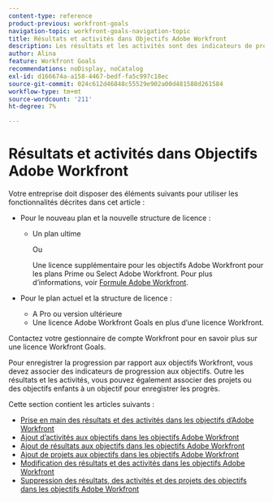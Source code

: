 ```yaml
---
content-type: reference
product-previous: workfront-goals
navigation-topic: workfront-goals-navigation-topic
title: Résultats et activités dans Objectifs Adobe Workfront
description: Les résultats et les activités sont des indicateurs de progression pour un objectif dans les objectifs d’Adobe Workfront. Pour plus d’informations sur les résultats et les activités, consultez les articles suivants.
author: Alina
feature: Workfront Goals
recommendations: noDisplay, noCatalog
exl-id: d166674a-a158-4467-bedf-fa5c997c18ec
source-git-commit: 024c612d46848c55529e902a00d481588d261584
workflow-type: tm+mt
source-wordcount: '211'
ht-degree: 7%

---
```



# Résultats et activités dans Objectifs Adobe Workfront

Votre entreprise doit disposer des éléments suivants pour utiliser les fonctionnalités décrites dans cet article :

* Pour le nouveau plan et la nouvelle structure de licence :

   * Un plan ultime

     Ou

     Une licence supplémentaire pour les objectifs Adobe Workfront pour les plans Prime ou Select Adobe Workfront. Pour plus d’informations, voir [Formule Adobe Workfront](https://www.workfront.com/plans).

* Pour le plan actuel et la structure de licence :

   * A Pro ou version ultérieure
   * Une licence Adobe Workfront Goals en plus d’une licence Workfront.

Contactez votre gestionnaire de compte Workfront pour en savoir plus sur une licence Workfront Goals.

Pour enregistrer la progression par rapport aux objectifs Workfront, vous devez associer des indicateurs de progression aux objectifs. Outre les résultats et les activités, vous pouvez également associer des projets ou des objectifs enfants à un objectif pour enregistrer les progrès.

Cette section contient les articles suivants :

* [Prise en main des résultats et des activités dans les objectifs d’Adobe Workfront](../../workfront-goals/results-and-activities/get-started-with-results-and-activities.md)
* [Ajout d’activités aux objectifs dans les objectifs Adobe Workfront](../../workfront-goals/results-and-activities/add-activities-to-goals.md)
* [Ajout de résultats aux objectifs dans les objectifs Adobe Workfront](../../workfront-goals/results-and-activities/add-results-to-goals.md)
* [Ajout de projets aux objectifs dans les objectifs Adobe Workfront](../../workfront-goals/results-and-activities/connect-projects-to-goals-overview.md)
* [Modification des résultats et des activités dans les objectifs Adobe Workfront](../../workfront-goals/results-and-activities/edit-results-and-activities.md)
* [Suppression des résultats, des activités et des projets des objectifs dans les objectifs Adobe Workfront](../../workfront-goals/results-and-activities/remove-results-activities-from-goals.md)
